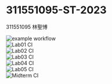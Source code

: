 # 311551095-ST-2023

311551095 林聖博

![example workflow](https://github.com/Sheng08/311551095-ST-2023/actions/workflows/github-actions-demo.yml/badge.svg)<br>
![Lab01 CI](https://github.com/Sheng08/311551095-ST-2023/actions/workflows/Lab01-CI.yml/badge.svg)<br>
![Lab02 CI](https://github.com/Sheng08/311551095-ST-2023/actions/workflows/Lab02-CI.yml/badge.svg)<br>
![Lab03 CI](https://github.com/Sheng08/311551095-ST-2023/actions/workflows/Lab03-CI.yml/badge.svg)<br>
![Lab04 CI](https://github.com/Sheng08/311551095-ST-2023/actions/workflows/Lab04-CI.yml/badge.svg)<br>
![Lab05 CI](https://github.com/Sheng08/311551095-ST-2023/actions/workflows/Lab05-CI.yml/badge.svg)<br>
![Midterm CI](https://github.com/Sheng08/311551095-ST-2023/actions/workflows/Midterm-CI.yml/badge.svg)
